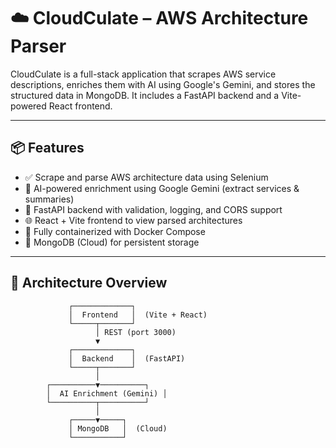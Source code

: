 # ☁️ CloudCulate – AWS Architecture Parser

CloudCulate is a full-stack application that scrapes AWS service descriptions, enriches them with AI using Google's Gemini, and stores the structured data in MongoDB. It includes a FastAPI backend and a Vite-powered React frontend.

---

## 📦 Features

- ✅ Scrape and parse AWS architecture data using Selenium
- 🤖 AI-powered enrichment using Google Gemini (extract services & summaries)
- 🧠 FastAPI backend with validation, logging, and CORS support
- 🌐 React + Vite frontend to view parsed architectures
- 🐳 Fully containerized with Docker Compose
- 💾 MongoDB (Cloud) for persistent storage

---

## 🧱 Architecture Overview

```text
             ┌─────────────┐
             │  Frontend   │  (Vite + React)
             └─────┬───────┘
                   │ REST (port 3000)
                   ▼
             ┌─────────────┐
             │  Backend    │  (FastAPI)
             └─────┬───────┘
                   │
        ┌──────────▼──────────┐
        │  AI Enrichment (Gemini) │
        └──────────┬──────────┘
                   │
             ┌─────▼─────┐
             │ MongoDB   │  (Cloud)
             └───────────┘
